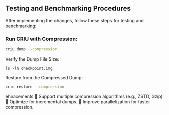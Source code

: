 ## Testing and Benchmarking Procedures

After implementing the changes, follow these steps for testing and benchmarking:

### Run CRIU with Compression:
```bash
criu dump --compression
```
Verify the Dump File Size:
```linux
ls -lh checkpoint.img
```
Restore from the Compressed Dump:
``` bash
criu restore --compression
```
ehnacements 
🔹 Support multiple compression algorithms (e.g., ZSTD, Gzip).
🔹 Optimize for incremental dumps.
🔹 Improve parallelization for faster compression.
